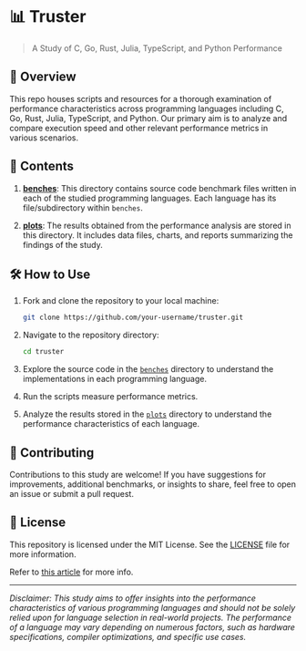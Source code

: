 # 📊 Truster

> A Study of C, Go, Rust, Julia, TypeScript, and Python Performance

## 📝 Overview

This repo houses scripts and resources for a thorough examination of performance characteristics across programming languages including C, Go, Rust, Julia, TypeScript, and Python. Our primary aim is to analyze and compare execution speed and other relevant performance metrics in various scenarios.

## 📂 Contents

1. [**benches**](./benches): This directory contains source code benchmark files written in each of the studied programming languages. Each language has its file/subdirectory within `benches`.

1. [**plots**](./plots): The results obtained from the performance analysis are stored in this directory. It includes data files, charts, and reports summarizing the findings of the study.

## 🛠️ How to Use

1. Fork and clone the repository to your local machine:

	```sh
	git clone https://github.com/your-username/truster.git
	```

1. Navigate to the repository directory:

	```sh
	cd truster
	```

1. Explore the source code in the [`benches`](./benches) directory to understand the implementations in each programming language.

1. Run the scripts measure performance metrics.

1. Analyze the results stored in the [`plots`](./plots) directory to understand the performance characteristics of each language.

## 🤝 Contributing

Contributions to this study are welcome! If you have suggestions for improvements, additional benchmarks, or insights to share, feel free to open an issue or submit a pull request.

## 📜 License

This repository is licensed under the MIT License. See the [LICENSE](LICENSE) file for more information.

Refer to [this article](todo) for more info.

---

*Disclaimer: This study aims to offer insights into the performance characteristics of various programming languages and should not be solely relied upon for language selection in real-world projects. The performance of a language may vary depending on numerous factors, such as hardware specifications, compiler optimizations, and specific use cases.*